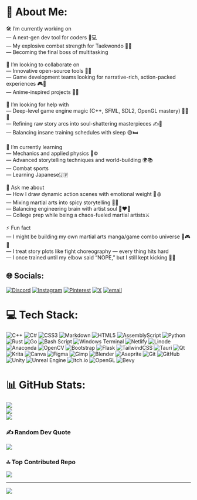 # 💫 About Me:
🛠️ I’m currently working on<br>— A next-gen dev tool for coders 🧠💻<br>— My explosive combat strength for Taekwondo 🥋💥<br>— Becoming the final boss of multitasking<br><br>👯 I’m looking to collaborate on<br>— Innovative open-source tools 🔧🚀<br>— Game development teams looking for narrative-rich, action-packed experiences 🎮📖<br>— Anime-inspired projects 🎥👘<br><br>🤝 I’m looking for help with<br>— Deep-level game engine magic (C++, SFML, SDL2, OpenGL mastery) 🧙‍♂️🔮<br>— Refining raw story arcs into soul-shattering masterpieces ✍️🖤<br>— Balancing insane training schedules with sleep 😅🛏️<br><br>🌱 I’m currently learning<br>— Mechanics and applied physics 🛞⚙️<br>— Advanced storytelling techniques and world-building 🌍📚<br>— Combat sports <br>— Learning Japanese🇯🇵<br><br>💬 Ask me about<br>— How I draw dynamic action scenes with emotional weight 🎨🩸<br>— Mixing martial arts into spicy storytelling 🍜🥷<br>— Balancing engineering brain with artist soul 🧠❤️‍🔥<br>— College prep while being a chaos-fueled martial artists⚔️<br><br>⚡ Fun fact<br>— I might be building my own martial arts manga/game combo universe 👊🎮🌀<br>— I treat story plots like fight choreography — every thing hits hard<br>— I once trained until my elbow said “NOPE,” but I still kept kicking 🦵😤


## 🌐 Socials:
[![Discord](https://img.shields.io/badge/Discord-%237289DA.svg?logo=discord&logoColor=white)](https://discord.gg/https://discord.gg/eFPQyxPca9) [![Instagram](https://img.shields.io/badge/Instagram-%23E4405F.svg?logo=Instagram&logoColor=white)](https://instagram.com/aks.hat404) [![Pinterest](https://img.shields.io/badge/Pinterest-%23E60023.svg?logo=Pinterest&logoColor=white)](https://pinterest.com/akshatkhare364) [![X](https://img.shields.io/badge/X-black.svg?logo=X&logoColor=white)](https://x.com/MrPixelAk) [![email](https://img.shields.io/badge/Email-D14836?logo=gmail&logoColor=white)](mailto:akshatkhare364@gmail.com) 

# 💻 Tech Stack:
![C++](https://img.shields.io/badge/c++-%2300599C.svg?style=for-the-badge&logo=c%2B%2B&logoColor=white) ![C#](https://img.shields.io/badge/c%23-%23239120.svg?style=for-the-badge&logo=csharp&logoColor=white) ![CSS3](https://img.shields.io/badge/css3-%231572B6.svg?style=for-the-badge&logo=css3&logoColor=white) ![Markdown](https://img.shields.io/badge/markdown-%23000000.svg?style=for-the-badge&logo=markdown&logoColor=white) ![HTML5](https://img.shields.io/badge/html5-%23E34F26.svg?style=for-the-badge&logo=html5&logoColor=white) ![AssemblyScript](https://img.shields.io/badge/assembly%20script-%23000000.svg?style=for-the-badge&logo=assemblyscript&logoColor=white) ![Python](https://img.shields.io/badge/python-3670A0?style=for-the-badge&logo=python&logoColor=ffdd54) ![Rust](https://img.shields.io/badge/rust-%23000000.svg?style=for-the-badge&logo=rust&logoColor=white) ![Go](https://img.shields.io/badge/go-%2300ADD8.svg?style=for-the-badge&logo=go&logoColor=white) ![Bash Script](https://img.shields.io/badge/bash_script-%23121011.svg?style=for-the-badge&logo=gnu-bash&logoColor=white) ![Windows Terminal](https://img.shields.io/badge/Windows%20Terminal-%234D4D4D.svg?style=for-the-badge&logo=windows-terminal&logoColor=white) ![Netlify](https://img.shields.io/badge/netlify-%23000000.svg?style=for-the-badge&logo=netlify&logoColor=#00C7B7) ![Linode](https://img.shields.io/badge/linode-00A95C?style=for-the-badge&logo=linode&logoColor=white) ![Anaconda](https://img.shields.io/badge/Anaconda-%2344A833.svg?style=for-the-badge&logo=anaconda&logoColor=white) ![OpenCV](https://img.shields.io/badge/opencv-%23white.svg?style=for-the-badge&logo=opencv&logoColor=white) ![Bootstrap](https://img.shields.io/badge/bootstrap-%238511FA.svg?style=for-the-badge&logo=bootstrap&logoColor=white) ![Flask](https://img.shields.io/badge/flask-%23000.svg?style=for-the-badge&logo=flask&logoColor=white) ![TailwindCSS](https://img.shields.io/badge/tailwindcss-%2338B2AC.svg?style=for-the-badge&logo=tailwind-css&logoColor=white) ![Tauri](https://img.shields.io/badge/tauri-%2324C8DB.svg?style=for-the-badge&logo=tauri&logoColor=%23FFFFFF) ![Qt](https://img.shields.io/badge/Qt-%23217346.svg?style=for-the-badge&logo=Qt&logoColor=white) ![Krita](https://img.shields.io/badge/Krita-203759?style=for-the-badge&logo=krita&logoColor=EEF37B) ![Canva](https://img.shields.io/badge/Canva-%2300C4CC.svg?style=for-the-badge&logo=Canva&logoColor=white) ![Figma](https://img.shields.io/badge/figma-%23F24E1E.svg?style=for-the-badge&logo=figma&logoColor=white) ![Gimp](https://img.shields.io/badge/Gimp-657D8B?style=for-the-badge&logo=gimp&logoColor=FFFFFF) ![Blender](https://img.shields.io/badge/blender-%23F5792A.svg?style=for-the-badge&logo=blender&logoColor=white) ![Aseprite](https://img.shields.io/badge/Aseprite-FFFFFF?style=for-the-badge&logo=Aseprite&logoColor=#7D929E) ![Git](https://img.shields.io/badge/git-%23F05033.svg?style=for-the-badge&logo=git&logoColor=white) ![GitHub](https://img.shields.io/badge/github-%23121011.svg?style=for-the-badge&logo=github&logoColor=white) ![Unity](https://img.shields.io/badge/unity-%23000000.svg?style=for-the-badge&logo=unity&logoColor=white) ![Unreal Engine](https://img.shields.io/badge/unrealengine-%23313131.svg?style=for-the-badge&logo=unrealengine&logoColor=white) ![Itch.io](https://img.shields.io/badge/Itch-%23FF0B34.svg?style=for-the-badge&logo=Itch.io&logoColor=white) ![OpenGL](https://img.shields.io/badge/OpenGL-white?logo=OpenGL&style=for-the-badge) ![Bevy](https://img.shields.io/badge/bevy-%23232326.svg?style=for-the-badge&logo=bevy&logoColor=white)
# 📊 GitHub Stats:
![](https://github-readme-stats.vercel.app/api?username=Akshat227&theme=dark&hide_border=true&include_all_commits=true&count_private=true)<br/>
![](https://nirzak-streak-stats.vercel.app/?user=Akshat227&theme=dark&hide_border=true)<br/>
![](https://github-readme-stats.vercel.app/api/top-langs/?username=Akshat227&theme=dark&hide_border=true&include_all_commits=true&count_private=true&layout=compact)

### ✍️ Random Dev Quote
![](https://quotes-github-readme.vercel.app/api?type=horizontal&theme=dark)

### 🔝 Top Contributed Repo
![](https://github-contributor-stats.vercel.app/api?username=Akshat227&limit=5&theme=dark&combine_all_yearly_contributions=true)

---
[![](https://visitcount.itsvg.in/api?id=Akshat227&icon=2&color=12)](https://visitcount.itsvg.in)

<!-- Proudly created with GPRM ( https://gprm.itsvg.in ) -->
